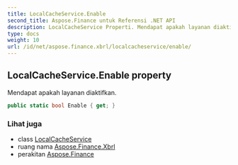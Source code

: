 ```yaml
---
title: LocalCacheService.Enable
second_title: Aspose.Finance untuk Referensi .NET API
description: LocalCacheService Properti. Mendapat apakah layanan diaktifkan.
type: docs
weight: 10
url: /id/net/aspose.finance.xbrl/localcacheservice/enable/
---
```

## LocalCacheService.Enable property

Mendapat apakah layanan diaktifkan.

```csharp
public static bool Enable { get; }
```

### Lihat juga

* class [LocalCacheService](../)
* ruang nama [Aspose.Finance.Xbrl](../../localcacheservice/)
* perakitan [Aspose.Finance](../../../)


